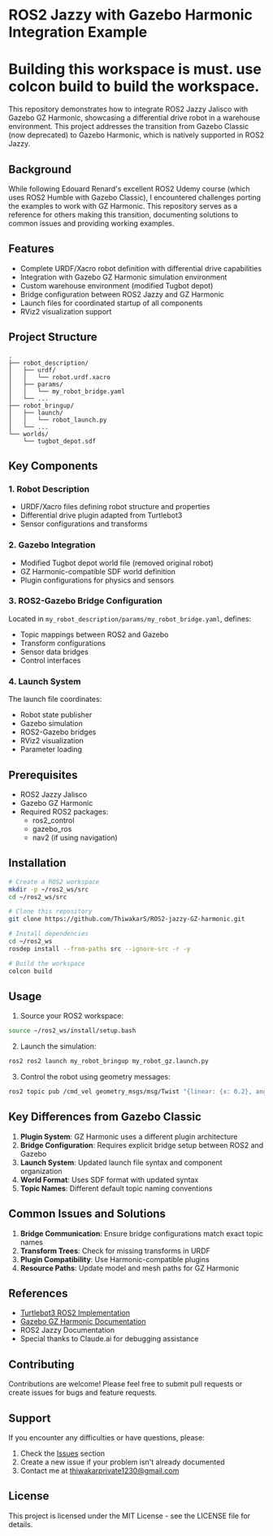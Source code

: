 # ROS2 Jazzy with Gazebo Harmonic Integration Example

# Building this workspace is must. use colcon build to build the workspace.

This repository demonstrates how to integrate ROS2 Jazzy Jalisco with Gazebo GZ Harmonic, showcasing a differential drive robot in a warehouse environment. This project addresses the transition from Gazebo Classic (now deprecated) to Gazebo Harmonic, which is natively supported in ROS2 Jazzy.

## Background

While following Edouard Renard's excellent ROS2 Udemy course (which uses ROS2 Humble with Gazebo Classic), I encountered challenges porting the examples to work with GZ Harmonic. This repository serves as a reference for others making this transition, documenting solutions to common issues and providing working examples.

## Features

- Complete URDF/Xacro robot definition with differential drive capabilities
- Integration with Gazebo GZ Harmonic simulation environment
- Custom warehouse environment (modified Tugbot depot)
- Bridge configuration between ROS2 Jazzy and GZ Harmonic
- Launch files for coordinated startup of all components
- RViz2 visualization support

## Project Structure

```
.
├── robot_description/
│   ├── urdf/
│   │   └── robot.urdf.xacro
│   ├── params/
│   │   └── my_robot_bridge.yaml
│   └── ...
├── robot_bringup/
│   ├── launch/
│   │   └── robot_launch.py
│   └── ...
└── worlds/
    └── tugbot_depot.sdf
```

## Key Components

### 1. Robot Description
- URDF/Xacro files defining robot structure and properties
- Differential drive plugin adapted from Turtlebot3
- Sensor configurations and transforms

### 2. Gazebo Integration
- Modified Tugbot depot world file (removed original robot)
- GZ Harmonic-compatible SDF world definition
- Plugin configurations for physics and sensors

### 3. ROS2-Gazebo Bridge Configuration
Located in `my_robot_description/params/my_robot_bridge.yaml`, defines:
- Topic mappings between ROS2 and Gazebo
- Transform configurations
- Sensor data bridges
- Control interfaces

### 4. Launch System
The launch file coordinates:
- Robot state publisher
- Gazebo simulation
- ROS2-Gazebo bridges
- RViz2 visualization
- Parameter loading

## Prerequisites

- ROS2 Jazzy Jalisco
- Gazebo GZ Harmonic
- Required ROS2 packages:
  - ros2_control
  - gazebo_ros
  - nav2 (if using navigation)

## Installation

```bash
# Create a ROS2 workspace
mkdir -p ~/ros2_ws/src
cd ~/ros2_ws/src

# Clone this repository
git clone https://github.com/ThiwakarS/ROS2-jazzy-GZ-harmonic.git

# Install dependencies
cd ~/ros2_ws
rosdep install --from-paths src --ignore-src -r -y

# Build the workspace
colcon build
```

## Usage

1. Source your ROS2 workspace:
```bash
source ~/ros2_ws/install/setup.bash
```

2. Launch the simulation:
```bash
ros2 ros2 launch my_robot_bringup my_robot_gz.launch.py
```

3. Control the robot using geometry messages:
```bash
ros2 topic pub /cmd_vel geometry_msgs/msg/Twist "{linear: {x: 0.2}, angular: {z: 0.3}}"
```

## Key Differences from Gazebo Classic

1. **Plugin System**: GZ Harmonic uses a different plugin architecture
2. **Bridge Configuration**: Requires explicit bridge setup between ROS2 and Gazebo
3. **Launch System**: Updated launch file syntax and component organization
4. **World Format**: Uses SDF format with updated syntax
5. **Topic Names**: Different default topic naming conventions

## Common Issues and Solutions

1. **Bridge Communication**: Ensure bridge configurations match exact topic names
2. **Transform Trees**: Check for missing transforms in URDF
3. **Plugin Compatibility**: Use Harmonic-compatible plugins
4. **Resource Paths**: Update model and mesh paths for GZ Harmonic

## References

- [Turtlebot3 ROS2 Implementation](https://github.com/ROBOTIS-GIT/turtlebot3/tree/ros2)
- [Gazebo GZ Harmonic Documentation](https://gazebosim.org/docs/latest/getstarted/)
- ROS2 Jazzy Documentation
- Special thanks to Claude.ai for debugging assistance

## Contributing

Contributions are welcome! Please feel free to submit pull requests or create issues for bugs and feature requests.

## Support

If you encounter any difficulties or have questions, please:
1. Check the [Issues](https://github.com/ThiwakarS/ROS2-jazzy-GZ-harmonic/issues) section
2. Create a new issue if your problem isn't already documented
3. Contact me at thiwakarprivate1230@gmail.com

## License

This project is licensed under the MIT License - see the LICENSE file for details.
